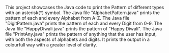 This project showcases the Java code to print the Pattern of different types with an asterisk(*) symbol.
The Java file "AlphabetPattern.java" prints the pattern of each and every Alphabet from A-Z.
The Java file "DigitPattern.java" prints the pattern of each and every Digit from 0-9.
The Java file "HappyDiwali.java" prints the pattern of "Happy Diwali".
The Java file "PrintAny.java" prints the pattern of anything that the user has input, with both the aspects of alphabets and digits. It prints the output in a colourfull way with a greater level of clarity.
